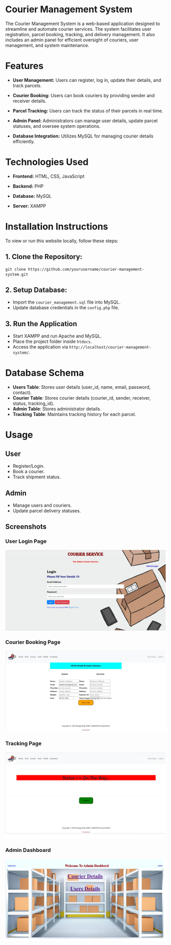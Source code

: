 # Courier Management System

 The Courier Management System is a web-based application designed to streamline and automate courier services. The system facilitates user registration, parcel booking, tracking, and delivery management. It also includes an admin panel for efficient oversight of couriers, user management, and system maintenance.

# Features
- **User Management:** Users can register, log in, update their details, and track parcels.

- **Courier Booking:** Users can book couriers by providing sender and receiver details.

- **Parcel Tracking:** Users can track the status of their parcels in real time.

- **Admin Panel:** Administrators can manage user details, update parcel statuses, and oversee system operations.

- **Database Integration:** Utilizes MySQL for managing courier details efficiently.

# Technologies Used

- **Frontend:** HTML, CSS, JavaScript

- **Backend:** PHP

- **Database:** MySQL

- **Server:** XAMPP

# Installation Instructions

To view or run this website locally, follow these steps:

 ## 1. Clone the Repository:
      
    git clone https://github.com/yourusername/courier-management-system.git

## 2. Setup Database:

- Import the `courier_management.sql` file into MySQL.
- Update database credentials in the `config.php` file.

## 3. Run the Application

 - Start XAMPP and run Apache and MySQL.
 - Place the project folder inside `htdocs`.
 - Access the application via `http://localhost/courier-management-system/`.

# Database Schema

- **Users Table**: Stores user details (user_id, name, email, password, contact).
- **Courier Table**: Stores courier details (courier_id, sender, receiver, status, tracking_id).
- **Admin Table**: Stores administrator details.
- **Tracking Table**: Maintains tracking history for each parcel.

# Usage

## User
-  Register/Login.
-  Book a courier.
-  Track shipment status.

## Admin
-  Manage users and couriers.
-  Update parcel delivery statuses.

## Screenshots

### User Login Page
![User Login](images/user_login.png)

### Courier Booking Page
![Courier Booking](images/courier_booking.png)

### Tracking Page
![Tracking](images/tracking.png)

### Admin Dashboard
![Admin Dashboard](images/admin_dashboard.png)





 
  




